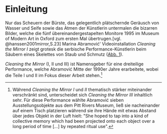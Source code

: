 # Einleitung

Nur das Scheuern der Bürste, das gelegentlich plätschernde Geräusch von Wasser
und Seife sowie das Atmen der Künstlerin untermalen die bizarren Bilder, welche
die fünf übereinandergestapelten Monitore 1995 im Museum of Modern Art in Oxford
zum ersten Mal übertrugen.[vgl. @hanssen2001mirror,S.23] Marina Abramović'
Videoinstallation _Cleaning the Mirror I_ zeigt grotesk die serbische
Performance-Künstlerin beim Säubern eines Skelettes von Staub und Schmutz ([Abb.
1](#abb-mirror1)).

_Cleaning the Mirror_ (I, II und III) ist Namensgeber für eine dreiteilige
Performance, welche Abramović Mitte der 1990er Jahre erarbeitete, wobei die
Teile I und II im Fokus dieser Arbeit stehen.[^1c4]

[^1c4]: Während _Cleaning the Mirror I_ und _II_ thematisch stärker miteinander
verschränkt sind, unterscheidet sich _Cleaning the Mirror III_ inhaltlich sehr.
Für diese Performance wählte Abramović sieben Ausstellungsobjekte aus dem Pitt
Rivers Museum, ließ sie nacheinander auf einem Tisch platzieren während sie ihre
Hände mit etwas Abstand über jedes Objekt in der Luft hielt: "She hoped to tap
into a kind of collective memory which had been projected onto each object over
a long period of time [...] by repeated ritual use".
